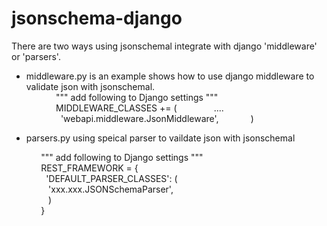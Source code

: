 # jsonschema-django
There are two ways using jsonschemal integrate with django 'middleware' or 'parsers'.

* middleware.py is an example shows how to use django middleware to validate json with jsonschemal.  
            """ add following to Django settings """  
            MIDDLEWARE_CLASSES += (
              \....
              'webapi.middleware.JsonMiddleware',
            )  
  

* parsers.py using speical parser to vaildate json with jsonschemal

            """ add following to Django settings """  
            REST_FRAMEWORK = {  
              'DEFAULT_PARSER_CLASSES': (  
                    'xxx.xxx.JSONSchemaParser',          
                 )  
            }

